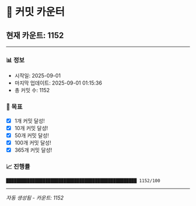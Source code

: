 # 🔢 커밋 카운터

## 현재 카운트: 1152

---

### 📊 정보
- 시작일: 2025-09-01
- 마지막 업데이트: 2025-09-01 01:15:36
- 총 커밋 수: 1152

### 🎯 목표
- [x] 1개 커밋 달성!
- [x] 10개 커밋 달성!
- [x] 50개 커밋 달성!
- [x] 100개 커밋 달성!
- [x] 365개 커밋 달성!

### 📈 진행률
```
██████████████████████████████████████████████████ 1152/100
```

---
*자동 생성됨 - 카운트: 1152*
